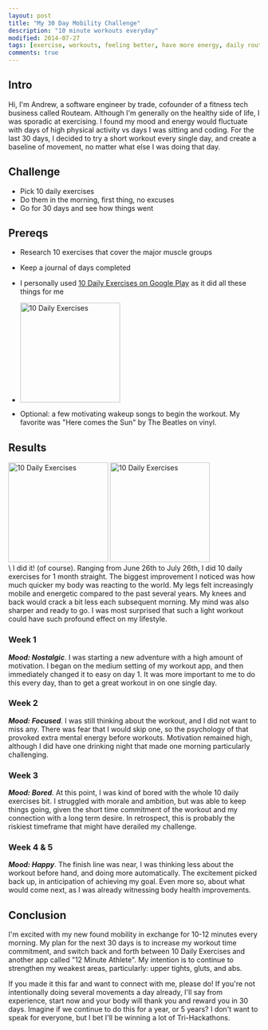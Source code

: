 ```yaml
---
layout: post
title: "My 30 Day Mobility Challenge"
description: "10 minute workouts everyday"
modified: 2014-07-27
tags: [exercise, workouts, feeling better, have more energy, daily routine]
comments: true
---
```

## Intro

Hi, I'm Andrew, a software engineer by trade, cofounder of a fitness tech business called Routeam. Although I'm generally on the healthy side of life, I was sporadic at exercising. I found my mood and energy would fluctuate with days of high physical activity vs days I was sitting and coding. For the  last 30 days, I decided to try a short workout every single day, and create a baseline of movement, no matter what else I was doing that day.

## Challenge

* Pick 10 daily exercises
* Do them in the morning, first thing, no excuses
* Go for 30 days and see how things went

## Prereqs

* Research 10 exercises that cover the major muscle groups
* Keep a journal of days completed
* I personally used [10 Daily Exercises on Google Play](https://play.google.com/store/apps/details?id=com.playsimple.fitnessapp&hl=en) as it did all these things for me  

* [<img src="{{ site.url }}/images/dailyexercises0.png" width="200px" alt="10 Daily Exercises" />](https://play.google.com/store/apps/details?id=com.playsimple.fitnessapp&hl=en)

* Optional: a few motivating wakeup songs to begin the workout.  My favorite was "Here comes the Sun" by The Beatles on vinyl.

## Results

<img src="{{ site.url }}/images/dailyexercises1.png" width="200px" alt="10 Daily Exercises" />  <img src="{{ site.url }}/images/dailyexercises2.png" width="200px" alt="10 Daily Exercises" />  
  \\
I did it! (of course). Ranging from June 26th to July 26th, I did 10 daily exercises for 1 month straight.  The biggest improvement I noticed was how much quicker my body was reacting to the world.  My legs felt increasingly mobile and energetic compared to the past several years.  My knees and back would crack a bit less each subsequent morning.  My mind was also sharper and ready to go.  I was most surprised that such a light workout could have such profound effect on my lifestyle.

### Week 1
___Mood: Nostalgic___.  I was starting a new adventure with a high amount of motivation.  I began on the medium setting of my workout app, and then immediately changed it to easy on day 1.  It was more important to me to do this every day, than to get a great workout in on one single day.  

### Week 2
___Mood: Focused___.  I was still thinking about the workout, and I did not want to miss any. There was fear that I would skip one, so the psychology of that provoked extra mental energy before workouts. Motivation remained high, although I did have one drinking night that made one morning particularly challenging.

### Week 3
___Mood: Bored___. At this point, I was kind of bored with the whole 10 daily exercises bit.  I struggled with morale and ambition, but was able to keep things going, given the short time commitment of the workout and my connection with a long term desire. In retrospect, this is probably the riskiest timeframe that might have derailed my challenge.

### Week 4 & 5
___Mood: Happy___. The finish line was near, I was thinking less about the workout before hand, and doing more automatically. The excitement picked back up, in anticipation of achieving my goal.  Even more so, about what would come next, as I was already witnessing body health improvements.  

## Conclusion

I'm excited with my new found mobility in exchange for 10-12 minutes every morning. My plan for the next 30 days is to increase my workout time commitment, and switch back and forth between 10 Daily Exercises and another app called "12 Minute Athlete".  My intention is to continue to strengthen my weakest areas, particularly: upper tights, gluts, and abs.  

If you made it this far and want to connect with me, please do!  If you're not intentionally doing several movements a day already, I'll say from experience, start now and your body will thank you and reward you in 30 days.  Imagine if we continue to do this for a year, or 5 years? I don't want to speak for everyone, but I bet I'll be winning a lot of Tri-Hackathons.

